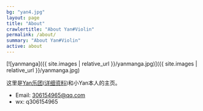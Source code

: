 ```yaml
---
bg: "yan4.jpg"
layout: page
title: "About"
crawlertitle: "About Yan#Violin"
permalink: /about/
summary: "About Yan#Violin"
active: about
---
```


[![yanmanga]({{ site.images | relative_url }}/yanmanga.jpg)]({{ site.images | relative_url }}/yanmanga.jpg)

这里是[Yan乐团]({{site.url}}/violinsyan/)([详细资料]({{site.url}}/assets/download/ViolinsYan.pdf))和小Yan本人的主页。

- Email: 306154965@qq.com
- wx: q306154965

